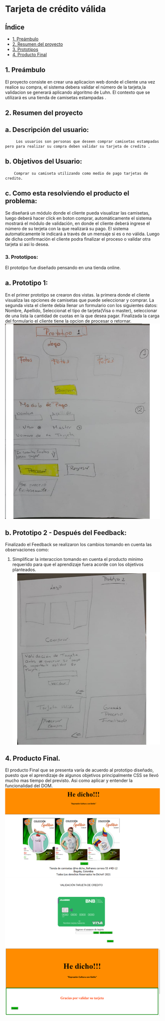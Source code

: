 # Tarjeta de crédito válida

## Índice

* [1. Preámbulo](#1-Preámbulo)
* [2. Resumen del proyecto](#2-resumen-del-proyecto)
* [3. Prototipos](#3-Prototipos)
* [4. Producto Final](#4-Producto-Final)

## 1. Preámbulo

El proyecto consiste en crear una aplicacion web donde el cliente una vez realice su compra,
el sistema debera validar el número de la tarjeta,la validacion se generará aplicando algoritmo de Luhn.
El contexto que se utilizará es una tienda de camisetas estampadas .
## 2. Resumen del proyecto
  ## a. Descripción del usuario: 
         Los usuarios son personas que deseen comprar camisetas estampadas pero para realizar su compra deben validar su tarjeta de credito .
  ## b. Objetivos del Usuario:
        Comprar su camiseta utilizando como medio de pago tarjetas de credito.
  ## c. Como esta resolviendo el producto el problema:
  Se diseñará un módulo donde el cliente pueda visualizar las camisetas, luego deberá hacer click en boton comprar, automáticamente el sistema mostrará el módulo de validación, en donde el cliente deberá  ingrese el número de su terjeta con la que realizará su pago.
  El sistema automaticamente le indicará a través de un mensaje si es o no válida. Luego de dicha confirmación el cliente podra finalizar el proceso o validar otra tarjeta si asi lo desea.
### 3. Prototipos:
El prototipo fue diseñado pensando en una tienda online.
## a. Prototipo 1:
En el primer prototipo se crearon dos vistas. la primera donde el cliente visualiza las opciones de camisetas que puede seleccionar y comprar. La segunda vista  el cliente debia llenar un formulario con los siguientes datos: Nombre, Apellido, Seleccionat el tipo de tarjeta(Visa o master), seleccionar de una lista la cantidad de cuotas en la que desea pagar.
Finalizada la carga del formulario el cliente tiene la opcion de procesar o retornar.
![Primer Prototipo](src/ImagenesTC/Prototipo1.png)
## b. Prototipo 2 - Después del Feedback:
Finalizado el Feedback se realizaron los cambios tomando en cuenta las observaciones como:
1. Simplificar la interaccion tomando en cuenta el producto minimo requerido para que el aprendizaje fuera acorde con los objetivos planteados.
![Segundo Prototipo](src/ImagenesTC/Prototipo2.png)
## 4. Producto Final.
El producto Final que se presenta varía de acuerdo al prototipo diseñado, puesto que el aprendizaje de algunos objetivos principalmente CSS se llevó mucho mas tiempo del previsto. Asi como aplicar y entender  la funcionalidad del DOM.
![Primera Pantalla](src/ImagenesTC/Pantalla1.png)
![Segunda Pantalla](src/ImagenesTC/Pantalla2.png)
![Tercera Pantalla](src/ImagenesTC/Pantalla3.png)

